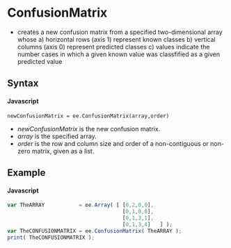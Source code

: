 # ConfusionMatrix
- creates a new confusion matrix from a specified two-dimensional array whose
        a) horizontal rows (axis 1) represent known classes
        b) vertical columns (axis 0) represent predicted classes
        c) values indicate the number cases in which a given known value was classfified as a given predicted value
        
## Syntax

#### Javascript

```
newConfusionMatrix = ee.ConfusionMatrix(array,order)
```
- *newConfusionMatrix* is the new confusion matrix.
- *array* is the specified array.
- *order* is the row and column size and order of a non-contiguous or non-zero matrix, given as a list.

## Example

#### Javascript
```javascript
var TheARRAY           = ee.Array( [ [0,2,0,0],  
                                     [0,1,0,0],  
                                     [0,1,3,1], 
                                     [0,1,3,4]   ] ); 
var TheCONFUSIONMATRIX = ee.ConfusionMatrix( TheARRAY ); 
print( TheCONFUSIONMATRIX ); 
```
